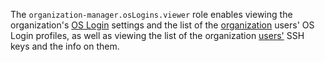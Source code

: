 The `organization-manager.osLogins.viewer` role enables viewing the organization's [OS Login](../../../organization/concepts/os-login.md) settings and the list of the [organization](../../../organization/concepts/organization.md) users' OS Login profiles, as well as viewing the list of the organization [users'](../../../overview/roles-and-resources.md#users) SSH keys and the info on them.
